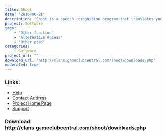 ```yaml
---
title: Shoot
date: '2016-06-21'
description: 'Shoot is a speech recognition program that translates your voice commands into arbitrary keystrokes.'
project: Software
tags:
    - 'Other function'
    - 'Alternative Access'
    - 'Other need'
categories:
    - Software
project_url: ""
download_url: 'http://clans.gameclubcentral.com/shoot/downloads.php'
moderated: true
---
```



### Links:
- <a href="http://clans.gameclubcentral.com/shoot/documentation.php">Help</a>
- <a href="mailto:mtraverso@acm.org">Contact Address</a>
- <a href="http://clans.gameclubcentral.com/shoot/">Project Home Page</a>
- <a href="http://www.gameclubcentral.com/modules.php?name=Forums&amp;file=viewforum&amp;f=39">Support</a>

### Download: http://clans.gameclubcentral.com/shoot/downloads.php 